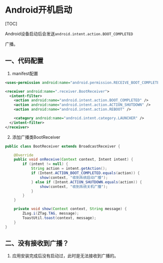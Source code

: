# Android开机启动

[TOC]

Android设备启动后会发送``android.intent.action.BOOT_COMPLETED``

广播。

## 一、代码配置

1. manifest配置

```xml
<uses-permission android:name="android.permission.RECEIVE_BOOT_COMPLETED" />

<receiver android:name=".receiver.BootReceiver">
  <intent-filter>
    <action android:name="android.intent.action.BOOT_COMPLETED" />
    <action android:name="android.intent.action.ACTION_SHUTDOWN" />
    <action android:name="android.intent.action.REBOOT" />

    <category android:name="android.intent.category.LAUNCHER" />
  </intent-filter>
</receiver>
```

2. 添加广播类BootReceiver

```java
public class BootReceiver extends BroadcastReceiver {

    @Override
    public void onReceive(Context context, Intent intent) {
        if (intent != null) {
            String action = intent.getAction();
            if (Intent.ACTION_BOOT_COMPLETED.equals(action)) {
                show(context, "收到系统启动广播");
            } else if (Intent.ACTION_SHUTDOWN.equals(action)) {
                show(context, "收到系统关机广播");
            }
        }
    }

    private void show(Context context, String message) {
        ZLog.i(ZTag.TAG, message);
        ToastUtil.toast(context, message);
    }
}
```



## 二、没有接收到广播？

1. 应用安装完成后没有启动过，此时是无法接收到广播的。
